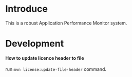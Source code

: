 # Introduce

This is a robust Application Performance Monitor system.

# Development

#### How to update licence header to file

run `mvn license:update-file-header` command.